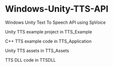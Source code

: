 # Windows-Unity-TTS-API

Windows Unity Text To Speech API using SpVoice

Unity TTS example project in TTS_Example

C++ TTS example code in TTS_Application

Unity TTS assets in TTS_Assets

TTS DLL code in TTSDLL
